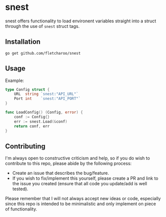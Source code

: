 # snest
snest offers functionality to load environent variables straight into a struct through the use of `snest` struct tags.

## Installation
`go get github.com/fletcharoo/snest`

## Usage
Example:
```go
type Config struct {
	URL  string `snest:"API_URL"`
	Port int    `snest:"API_PORT"`
}

func LoadConfig() (Config, error) {
	conf := Config{}
	err := snest.Load(&conf)
	return conf, err
}
```

## Contributing
I'm always open to constructive criticism and help, so if you do wish to contribute to this repo, please abide by the following process:
* Create an issue that describes the bug/feature.
* If you wish to fix/implement this yourself, please create a PR and link to the issue you created (ensure that all code you update/add is well tested).

Please remember that I will not always accept new ideas or code, especially since this repo is intended to be minimalistic and only implement on piece of functionality.
